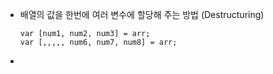 - 배열의 값을 한번에 여러 변수에 할당해 주는 방법 (Destructuring)
  

      var [num1, num2, num3] = arr;  
      var [,,,,, num6, num7, num8] = arr;

-
